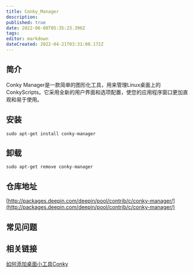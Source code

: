 ```yaml
---
title: Conky_Manager
description: 
published: true
date: 2022-06-08T05:35:23.396Z
tags: 
editor: markdown
dateCreated: 2022-04-21T03:31:00.172Z
---
```


## 简介

Conky Manager是一款简单的图形化工具，用来管理Linux桌面上的ConkyScripts。它采用全新的用户界面和选项配置，使您的应用程序窗口更加直观和易于使用。

## 安装

`sudo apt-get install conky-manager`

## 卸载

`sudo apt-get remove conky-manager`

## 仓库地址

[http://packages.deepin.com/deepin/pool/contrib/c/conky-manager/](http://packages.deepin.com/deepin/pool/contrib/c/conky-manager/)

## 常见问题

## 相关链接

[如何添加桌面小工具Conky](https://bbs.deepin.org/forum.php?mod=viewthread&tid=42752)
